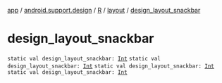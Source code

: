 [app](../../../index.md) / [android.support.design](../../index.md) / [R](../index.md) / [layout](index.md) / [design_layout_snackbar](.)

# design_layout_snackbar

`static val design_layout_snackbar: `[`Int`](https://kotlinlang.org/api/latest/jvm/stdlib/kotlin/-int/index.html)
`static val design_layout_snackbar: `[`Int`](https://kotlinlang.org/api/latest/jvm/stdlib/kotlin/-int/index.html)
`static val design_layout_snackbar: `[`Int`](https://kotlinlang.org/api/latest/jvm/stdlib/kotlin/-int/index.html)
`static val design_layout_snackbar: `[`Int`](https://kotlinlang.org/api/latest/jvm/stdlib/kotlin/-int/index.html)
